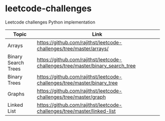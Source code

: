# leetcode-challenges
Leetcode challenges Python implementation


| Topic | Link |
| ------ | ------ |
| Arrays | https://github.com/rajithst/leetcode-challenges/tree/master/arrays/ |
| Binary Search Trees | https://github.com/rajithst/leetcode-challenges/tree/master/binary_search_tree |
| Binary Trees | https://github.com/rajithst/leetcode-challenges/tree/master/binary_tree |
| Graphs | https://github.com/rajithst/leetcode-challenges/tree/master/graph |
| Linked List | https://github.com/rajithst/leetcode-challenges/tree/master/linked-list |


